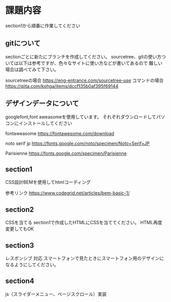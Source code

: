 
# 課題内容

section1から順番に作業してください

## gitについて
sectionごとに新たにブランチを作成してください。
sourcetree、gitの使い方ついては以下は参考ですが、色々なサイトに使い方などが書いてあるので
難しい場合は調べてみて下さい。

sourcetreeの場合
https://eng-entrance.com/sourcetree-use
コマンドの場合
https://qiita.com/kohga/items/dccf135b0af395f69144

## デザインデータについて
googlefont,font aweasomeを使用しています。
それぞれダウンロードしてパソコンにインストールしてください

fontaweasome
https://fontawesome.com/download

noto serif jp
https://fonts.google.com/noto/specimen/Noto+Serif+JP

Parisienne
https://fonts.google.com/specimen/Parisienne

## section1
CSS設計BEMを使用してhtmlコーディング

参考リンク
https://www.codegrid.net/articles/bem-basic-1/


## section2
CSSを当てる
section1で作成したHTMLにCSSを当ててください。
HTML再度変更してもOK

## section3
レスポンシブ 対応
スマートフォンで見たときにスマートフォン用のデザインになるようにしてください。


## section4
js（スライダーメニュー、ページスクロール）実装
